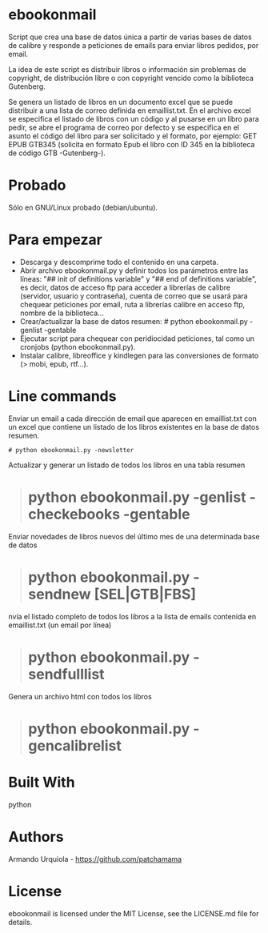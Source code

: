 # ebookonmail
Script que crea una base de datos única a partir de varias bases de datos de calibre y responde a peticiones de emails para enviar libros pedidos, por email.

La idea de este script es distribuir libros o información sin problemas de copyright, de distribución libre o con copyright vencido como la biblioteca Gutenberg.

Se genera un listado de libros en un documento excel que se puede distribuir a una lista de correo definida en emaillist.txt. En el archivo excel se especifica el listado de libros con un código y al pusarse en un libro para pedir, se abre el programa de correo por defecto y se especifica en el asunto el código del libro para ser solicitado y el formato, por ejemplo: GET EPUB GTB345 (solicita en formato Epub el libro con ID 345 en la biblioteca de código GTB -Gutenberg-).

# Probado
Sólo en GNU/Linux probado (debian/ubuntu).

# Para empezar
- Descarga y descomprime todo el contenido en una carpeta.
- Abrir archivo ebookonmail.py y definir todos los parámetros entre las líneas: "## init of definitions variable" y "## end of definitions variable", es decir, datos de acceso ftp para acceder a librerías de calibre (servidor, usuario y contraseña), cuenta de correo que se usará para chequear peticiones por email, ruta a librerías calibre en acceso ftp, nombre de la biblioteca...
- Crear/actualizar la base de datos resumen: # python ebookonmail.py -genlist -gentable
- Ejecutar script para chequear con peridiocidad peticiones, tal como un cronjobs (python ebookonmail.py). 
- Instalar calibre, libreoffice y kindlegen para las conversiones de formato (> mobi, epub, rtf...).

# Line commands
Enviar un email a cada dirección de email que aparecen en emaillist.txt con un excel que contiene un listado de los libros existentes en la base de datos resumen.
```
# python ebookonmail.py -newsletter 
```

Actualizar y generar un listado de todos los libros en una tabla resumen
># python ebookonmail.py -genlist -checkebooks -gentable 

Enviar novedades de libros nuevos del último mes de una determinada base de datos
># python ebookonmail.py -sendnew [SEL|GTB|FBS]

nvía el listado completo de todos los libros a la lista de emails contenida en emaillist.txt (un email por línea)
># python ebookonmail.py -sendfulllist

Genera un archivo html con todos los libros
># python ebookonmail.py -gencalibrelist

# Built With
python 

# Authors
Armando Urquiola - https://github.com/patchamama

# License
ebookonmail is licensed under the MIT License, see the LICENSE.md file for details.
